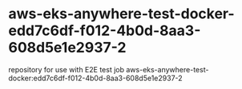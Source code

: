 # aws-eks-anywhere-test-docker-edd7c6df-f012-4b0d-8aa3-608d5e1e2937-2
repository for use with E2E test job aws-eks-anywhere-test-docker:edd7c6df-f012-4b0d-8aa3-608d5e1e2937-2

